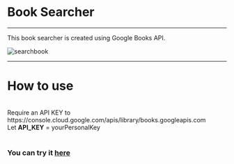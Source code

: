 <h1>Book Searcher</h1>

***

This book searcher is created using Google Books API.

![searchbook](https://user-images.githubusercontent.com/76740200/117306598-15d10980-ae80-11eb-8c28-d788aa2047c7.gif)

***
<h1><b>How to use</b></h1>
<br>
Require an API KEY to https://console.cloud.google.com/apis/library/books.googleapis.com <br>
Let <b>API_KEY</b> = yourPersonalKey
<br>

<br>
<h3>You can try it <a href='https://searcher-react.web.app'>here</a></h3>
